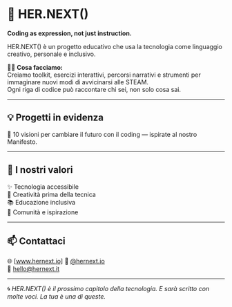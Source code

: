 # 👾 HER.NEXT()

**Coding as expression, not just instruction.** 

HER.NEXT() è un progetto educativo che usa la tecnologia come linguaggio creativo, personale e inclusivo.

👩‍💻 **Cosa facciamo:**  
Creiamo toolkit, esercizi interattivi, percorsi narrativi e strumenti per immaginare nuovi modi di avvicinarsi alle STEAM.  
Ogni riga di codice può raccontare chi sei, non solo cosa sai.

---

## 💡 Progetti in evidenza

🔸  10 visioni per cambiare il futuro con il coding — ispirate al nostro Manifesto.

---

## 🎯 I nostri valori

✨ Tecnologia accessibile  
🧠 Creatività prima della tecnica  
📚 Educazione inclusiva  
💜 Comunità e ispirazione

---

## 📫 Contattaci

🌐 [www.hernext.io]
📸 [@hernext.io](https://www.instagram.com/hernext.io/)  
📩 hello@hernext.it

---

🌀 *HER.NEXT() è il prossimo capitolo della tecnologia. E sarà scritto con molte voci. La tua è una di queste.*
